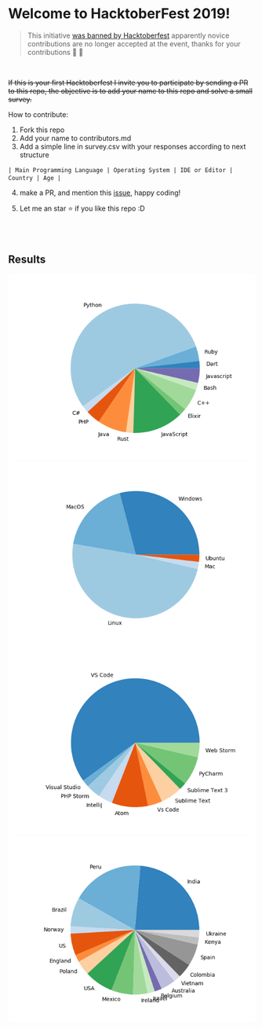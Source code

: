 # Welcome to HacktoberFest 2019!

> This initiative [was banned by Hacktoberfest](https://github.com/joelibaceta/hacktoberfest-training-2019/issues/43) apparently novice contributions are no longer accepted at the event, thanks for your contributions  :cop: :bow:

<br/>

~~If this is your first Hacktoberfest I invite you to participate by sending a PR to this repo, the objective is to add your name to this repo and solve a small survey.~~

How to contribute:

1. Fork this repo
2. Add your name to contributors.md
3. Add a simple line in survey.csv with your responses according to next structure

```
| Main Programming Language | Operating System | IDE or Editor | Country | Age | 
```

4. make a PR, and mention this [issue](https://github.com/joelibaceta/hacktoberfest-2019/issues/2),  happy coding!

5. Let me an star :star: if you like this repo :D


<br/><br/>

## Results

![Languages](/output/pie_07.png?random=1)
![Languages](/output/pie_17.png?random=1)
![Languages](/output/pie_27.png?random=1)
![Languages](/output/pie_37.png?random=1)
